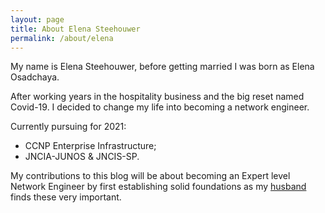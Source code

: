 ```yaml
---
layout: page
title: About Elena Steehouwer
permalink: /about/elena
---
```


My name is Elena Steehouwer, before getting married I was born as Elena Osadchaya.

After working years in the hospitality business and the big reset named Covid-19. I decided to change my life into becoming a network engineer.

Currently pursuing for 2021:
- CCNP Enterprise Infrastructure;
- JNCIA-JUNOS & JNCIS-SP.

My contributions to this blog will be about becoming an Expert level Network Engineer by first establishing solid foundations as my [husband](/about/wesley) finds these very important.
